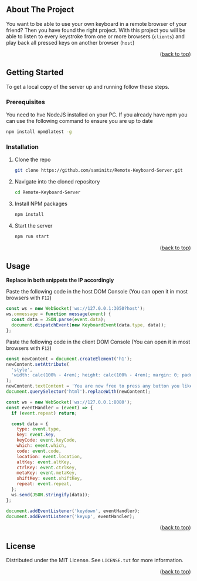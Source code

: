 <!-- ABOUT THE PROJECT -->
## About The Project

You want to be able to use your own keyboard in a remote browser of your friend?
Then you have found the right project.
With this project you will be able to listen to every keystroke from one or more browsers (`clients`) and play back all pressed keys on another browser (`host`)

<p align="right">(<a href="#readme-top">back to top</a>)</p>


<!-- GETTING STARTED -->
## Getting Started

To get a local copy of the server up and running follow these steps.

### Prerequisites

You need to hve NodeJS installed on your PC. If you already have npm you can use the following command to ensure you are up to date

  ```sh
  npm install npm@latest -g
  ```

### Installation

1. Clone the repo
   ```sh
   git clone https://github.com/saminitz/Remote-Keyboard-Server.git
   ```
2. Navigate into the cloned repository
    ```sh
    cd Remote-Keyboard-Server
    ```
3. Install NPM packages
   ```sh
   npm install
   ```
4. Start the server
   ```sh
   npm run start
   ```

<p align="right">(<a href="#readme-top">back to top</a>)</p>



<!-- USAGE EXAMPLES -->
## Usage

**Replace in both snippets the IP accordingly**

Paste the following code in the host DOM Console (You can open it in most browsers with `F12`)
```js
const ws = new WebSocket('ws://127.0.0.1:3050?host');
ws.onmessage = function message(event) {
  const data = JSON.parse(event.data);
  document.dispatchEvent(new KeyboardEvent(data.type, data));
};
```


Paste the following code in the client DOM Console (You can open it in most browsers with `F12`)
```js
const newContent = document.createElement('h1');
newContent.setAttribute(
  'style',
  'width: calc(100% - 4rem); height: calc(100% - 4rem); margin: 0; padding: 2rem; display: flex; justify-content: center; align-items: center; color: white; background-color: #35363a; font-family: monospace;'
);
newContent.textContent = 'You are now free to press any button you like :)';
document.querySelector('html').replaceWith(newContent);

const ws = new WebSocket('ws://127.0.0.1:8080');
const eventHandler = (event) => {
  if (event.repeat) return;

  const data = {
    type: event.type,
    key: event.key,
    keyCode: event.keyCode,
    which: event.which,
    code: event.code,
    location: event.location,
    altKey: event.altKey,
    ctrlKey: event.ctrlKey,
    metaKey: event.metaKey,
    shiftKey: event.shiftKey,
    repeat: event.repeat,
  };
  ws.send(JSON.stringify(data));
};

document.addEventListener('keydown', eventHandler);
document.addEventListener('keyup', eventHandler);
```

<p align="right">(<a href="#readme-top">back to top</a>)</p>



<!-- LICENSE -->
## License

Distributed under the MIT License. See `LICENSE.txt` for more information.

<p align="right">(<a href="#readme-top">back to top</a>)</p>


[Node.js]: https://img.shields.io/badge/NodeJS-20232A?style=for-the-badge&logo=nodedotjs
[NodeJS-url]: https://nodejs.org/